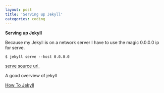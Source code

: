 ```yaml
---
layout: post
title: 'Serving up Jekyll'
categories: coding
---
```


**Serving up Jekyll**

Because my Jekyll is on a network server I have to use the magic 0.0.0.0 ip for serve.

`$ jekyll serve --host 0.0.0.0`

[serve source url.](https://www.zarino.co.uk/post/jekyll-local-network/)

A good overview of jekyll

[How To Jekyll](https://www.aleksandrhovhannisyan.com/blog/getting-started-with-jekyll-and-github-pages/)
